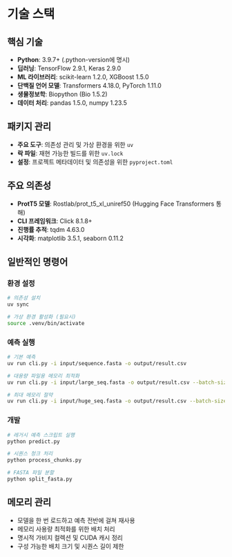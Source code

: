 # 기술 스택

## 핵심 기술
- **Python**: 3.9.7+ (.python-version에 명시)
- **딥러닝**: TensorFlow 2.9.1, Keras 2.9.0
- **ML 라이브러리**: scikit-learn 1.2.0, XGBoost 1.5.0
- **단백질 언어 모델**: Transformers 4.18.0, PyTorch 1.11.0
- **생물정보학**: Biopython (Bio 1.5.2)
- **데이터 처리**: pandas 1.5.0, numpy 1.23.5

## 패키지 관리
- **주요 도구**: 의존성 관리 및 가상 환경을 위한 `uv`
- **락 파일**: 재현 가능한 빌드를 위한 `uv.lock`
- **설정**: 프로젝트 메타데이터 및 의존성을 위한 `pyproject.toml`

## 주요 의존성
- **ProtT5 모델**: Rostlab/prot_t5_xl_uniref50 (Hugging Face Transformers 통해)
- **CLI 프레임워크**: Click 8.1.8+
- **진행률 추적**: tqdm 4.63.0
- **시각화**: matplotlib 3.5.1, seaborn 0.11.2

## 일반적인 명령어

### 환경 설정
```bash
# 의존성 설치
uv sync

# 가상 환경 활성화 (필요시)
source .venv/bin/activate
```

### 예측 실행
```bash
# 기본 예측
uv run cli.py -i input/sequence.fasta -o output/result.csv

# 대용량 파일용 메모리 최적화
uv run cli.py -i input/large_seq.fasta -o output/result.csv --batch-size 16 --max-length 500

# 최대 메모리 절약
uv run cli.py -i input/huge_seq.fasta -o output/result.csv --batch-size 8 --max-length 300
```

### 개발
```bash
# 레거시 예측 스크립트 실행
python predict.py

# 시퀀스 청크 처리
python process_chunks.py

# FASTA 파일 분할
python split_fasta.py
```

## 메모리 관리
- 모델을 한 번 로드하고 예측 전반에 걸쳐 재사용
- 메모리 사용량 최적화를 위한 배치 처리
- 명시적 가비지 컬렉션 및 CUDA 캐시 정리
- 구성 가능한 배치 크기 및 시퀀스 길이 제한